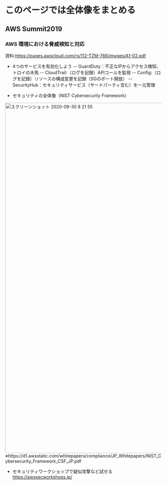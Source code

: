 # このページでは全体像をまとめる
## AWS Summit2019
### AWS 環境における脅威検知と対応
資料:https://pages.awscloud.com/rs/112-TZM-766/images/A1-02.pdf

- 4つのサービスを有効化しよう
-- GuardDuty：不正なIPからアクセス検知、トロイの木馬
-- CloudTrail:（ログを記録）APIコールを監視
-- Config:（ログを記録）リソースの構成変更を記録（SGのポート開放）
-- SecurityHub：セキュリティサービス（サードパーティ含む）を一元管理



- セキュリティの全体像（NIST Cybersecurity Framework）
<img width="1127" alt="スクリーンショット 2020-09-30 8 21 55" src="https://user-images.githubusercontent.com/60077121/94626481-20c62900-02f6-11eb-9a15-66b42bdee3e9.png">
※https://d1.awsstatic.com/whitepapers/compliance/JP_Whitepapers/NIST_Cybersecurity_Framework_CSF_JP.pdf

- セキュリティワークショップで疑似攻撃など試せる
https://awssecworkshops.jp/

